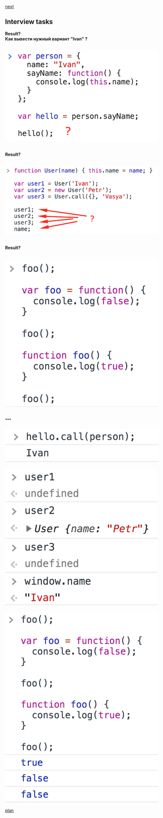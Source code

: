 <a href="02.md">next</a>

<h2>Interview tasks</h2>

<div>

<strong>Result?</strong>
<br/>
<strong>Как вывести нужный вариант "Ivan" ?</strong>

<br/>
<img src="./media/01-1.png">

</div>

<br/>

<div>

<strong>Result?</strong>
<br/>

<br/>
<img src="./media/01-3.png">

</div>

<br/>

<div>

<strong>Result?</strong>
<br/>

<br/>
<img src="./media/01-5.png">

</div>


<br/>
<br/>

<div class="footer">
<sup><strong>***</strong></sup>

<br/>
<br/>
<img src="./media/01-2.png">

<br/>
<br/>
<img src="./media/01-4.png">

<br/>
<br/>
<img src="./media/01-6.png">

</div>

<a href="00.md">plan</a>
